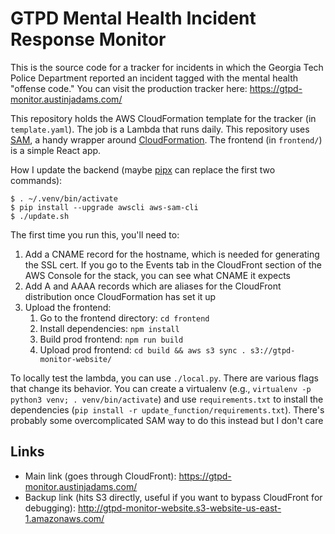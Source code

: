 GTPD Mental Health Incident Response Monitor
============================================

This is the source code for a tracker for incidents in which the Georgia Tech
Police Department reported an incident tagged with the mental health "offense
code." You can visit the production tracker here:
<https://gtpd-monitor.austinjadams.com/>

This repository holds the AWS CloudFormation template for the tracker (in
`template.yaml`). The job is a Lambda that runs daily. This repository uses
[SAM][1], a handy wrapper around [CloudFormation][2]. The frontend (in
`frontend/`) is a simple React app.

How I update the backend (maybe [pipx][3] can replace the first two commands):

    $ . ~/.venv/bin/activate
    $ pip install --upgrade awscli aws-sam-cli
    $ ./update.sh

The first time you run this, you'll need to:

 1. Add a CNAME record for the hostname, which is needed for generating the SSL
    cert. If you go to the Events tab in the CloudFront section of the AWS
    Console for the stack, you can see what CNAME it expects
 2. Add A and AAAA records which are aliases for the CloudFront
    distribution once CloudFormation has set it up
 3. Upload the frontend:
    1. Go to the frontend directory: `cd frontend`
    2. Install dependencies: `npm install`
    3. Build prod frontend: `npm run build`
    4. Upload prod frontend: `cd build && aws s3 sync . s3://gtpd-monitor-website/`

To locally test the lambda, you can use `./local.py`. There are various flags
that change its behavior. You can create a virtualenv (e.g., `virtualenv -p
python3 venv; . venv/bin/activate`) and use `requirements.txt` to install the
dependencies (`pip install -r update_function/requirements.txt`). There's
probably some overcomplicated SAM way to do this instead but I don't care

Links
-----

* Main link (goes through CloudFront): <https://gtpd-monitor.austinjadams.com/>
* Backup link (hits S3 directly, useful if you want to bypass CloudFront for
  debugging): <http://gtpd-monitor-website.s3-website-us-east-1.amazonaws.com/>

[1]: https://aws.amazon.com/serverless/sam/
[2]: https://aws.amazon.com/cloudformation/
[3]: https://github.com/pypa/pipx
